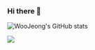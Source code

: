 ### Hi there 👋


![WooJeong's GitHub stats](https://github-readme-stats.vercel.app/api?username=cincu4221&show_icons=true&theme=radical)

<a href="https://cincu4221.github.io/" target="_blank"><img src="https://img.shields.io/badge/GithubBlog-skyblue?style=flat&logo=Blogger&logoColor=FFFFFF"/></a>


<!--
**cincu4221/cincu4221** is a ✨ _special_ ✨ repository because its `README.md` (this file) appears on your GitHub profile.

Here are some ideas to get you started:

- 🔭 I’m currently working on ...
- 🌱 I’m currently learning ...
- 👯 I’m looking to collaborate on ...
- 🤔 I’m looking for help with ...
- 💬 Ask me about ...
- 📫 How to reach me: ...
- 😄 Pronouns: ...
- ⚡ Fun fact: ...
-->
